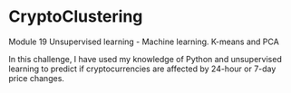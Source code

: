 # CryptoClustering
Module 19 Unsupervised learning - Machine learning. K-means and PCA

In this challenge, I have used my knowledge of Python and unsupervised learning to predict if cryptocurrencies are affected by 24-hour or 7-day price changes.


